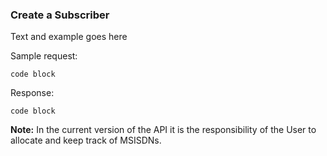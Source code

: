 ### Create a Subscriber

Text and example goes here

Sample request:
```
code block
```

Response:
```
code block
```

__Note:__ In the current version of the API it is the responsibility of the User to allocate and keep track of MSISDNs. 
